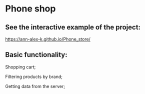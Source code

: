# Phone shop

## See the interactive example of the project:

https://ann-alex-k.github.io/Phone_store/

## Basic functionality:

Shopping cart;

Filtering products by brand;

Getting data from the server;
